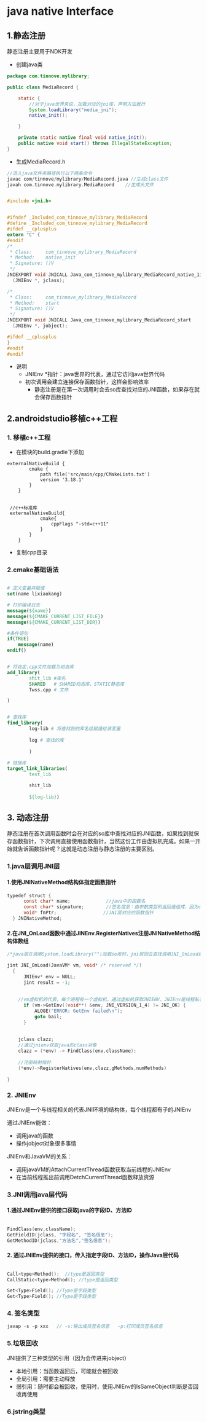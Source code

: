 # java native Interface

## 1.静态注册

静态注册主要用于NDK开发

+ 创建java类

```java
package com.tinnove.mylibrary;

public class MediaRecord {

    static {
        //对于java世界来说，加载对应的jni库，声明方法就行
        System.loadLibrary("media_jni");
        native_init();

    }

    private static native final void native_init();
    public native void start() throws IllegalStateException;
}
```

+ 生成MediaRecord.h

```c++
//进入java文件夹路径执行以下两条命令
javac com/tinnove/mylibrary/MediaRecord.java //生成class文件
javah com.tinnove.mylibrary.MediaRecord    //生成头文件
```

```c

#include <jni.h>


#ifndef _Included_com_tinnove_mylibrary_MediaRecord
#define _Included_com_tinnove_mylibrary_MediaRecord
#ifdef __cplusplus
extern "C" {
#endif
/*
 * Class:     com_tinnove_mylibrary_MediaRecord
 * Method:    native_init
 * Signature: ()V
 */
JNIEXPORT void JNICALL Java_com_tinnove_mylibrary_MediaRecord_native_1init //因为java中出现了_,而java的'.'替换成了'_'
  (JNIEnv *, jclass);

/*
 * Class:     com_tinnove_mylibrary_MediaRecord
 * Method:    start
 * Signature: ()V
 */
JNIEXPORT void JNICALL Java_com_tinnove_mylibrary_MediaRecord_start
  (JNIEnv *, jobject);

#ifdef __cplusplus
}
#endif
#endif
```

+ 说明
  + JNIEnv *指针：java世界的代表，通过它访问java世界代码
  + 初次调用会建立连接保存函数指针，这样会影响效率
	+ 静态注册是在第一次调用时会去so库查找对应的JNI函数，如果存在就会保存函数指针
	

## 2.androidstudio移植c++工程

### 1. 移植c++工程

+ 在模块的build.gradle下添加

```
externalNativeBuild {
        cmake {
            path file('src/main/cpp/CMakeLists.txt')
            version '3.18.1'
        }
    }
    
    
 //c++标准库
 externalNativeBuild{
            cmake{
                cppFlags "-std=c++11"
            }
        }
    }
```



+ 复制cpp目录

### 2.cmake基础语法

```cmake

# 定义变量并赋值
set(name lixiaokang) 

# 打印编译日志
message(${name})
message(${CMAKE_CURRENT_LIST_FILE})
message(${CMAKE_CURRENT_LIST_DIR})

#条件语句
if(TRUE)
    message(name)
endif()


# 将自定.cpp文件加载为动态库
add_library(
        shit_lib #库名
        SHARED   # SHARED动态库、STATIC静态库
        Twss.cpp # 文件

)


# 查找库
find_library( 
        log-lib # 将查找到的库名给赋值给该变量
        
        log # 查找的库
        
        )
        
# 链接库        
target_link_libraries( 
        test_lib

        shit_lib
        
        ${log-lib})
```



## 3. 动态注册

静态注册在首次调用函数时会在对应的so库中查找对应的JNI函数，如果找到就保存函数指针，下次调用直接使用函数指针，当然这份工作由虚拟机完成。如果一开始就告诉函数指针呢？这就是动态注册与静态注册的主要区别。

### 1.java层调用JNI层

#### 1.使用JNINativeMethod结构体指定函数指针

```java
typedef struct {
      const char* name;				//java中的函数名
      const char* signature;		//签名信息：由参数类型和返回值组成，因为c++是可以函数重载，所以需要指定具体的参数返回值类型才能找到指定的方法
      void* fnPtr;				   //JNI层对应的函数指针
  } JNINativeMethod;
```

#### 2.在JNI_OnLoad函数中通过JINEnv.RegisterNatives注册JNINativeMethod结构体数组

```c++
/*java层在调用System.loadLibrary("")加载so库时，jni层回去查找调用JNI_OnLoad函数*/

jint JNI_OnLoad(JavaVM* vm, void* /* reserved */)
  {
      JNIEnv* env = NULL;
      jint result = -1;
  		
    
    //vm虚拟机的代表，每个进程有一个虚拟机，通过虚拟机获取JNIENV，JNIEnv是线程私有的
      if (vm->GetEnv((void**) &env, JNI_VERSION_1_4) != JNI_OK) {
          ALOGE("ERROR: GetEnv failed\n");
          goto bail;
      }
    
    
    jclass clazz;
    //通过jnienv获取java的class对象
    clazz = (*env) -> FindClass(env,className);
    
    //注册映射指针
    (*env)->RegisterNatives(env,clazz,gMethods,numMethods)
    
}
```

### 2. JNIEnv

JNIEnv是一个与线程相关的代表JNI环境的结构体，每个线程都有子的JNIEnv

通过JNIEnv能做：

+ 调用java的函数
+ 操作jobject对象很多事情

JNIEnv和JavaVM的关系：

+ 调用javaVM的AttachCurrentThread函数获取当前线程的JNIEnv
+ 在当前线程推出前调用DetchCurrentThread函数释放资源



### 3.JNI调用java层代码

#### 1.通过JNIEnv提供的接口获取java的字段ID、方法ID

```c++

FindClass(env,className);
GetFieldID(jclass, "字段名", "签名信息");
GetMethodID(jclass,"方法名","签名信息");
```

#### 2. 通过JNIEnv提供的接口，传入指定字段ID、方法ID，操作Java层代码

```c++

Call<type>Method();  //type是返回类型
CallStatic<type>Method(); //type是返回类型

Set<Type>Field(); //Type是字段类型
Get<Type>Field(); //Type是字段类型
```



### 4. 签名类型

```java
javap -s -p xxx   // -s:输出成员签名信息   -p:打印成员签名信息
```

### 5.垃圾回收

JNI提供了三种类型的引用（因为会传进来jobject）

+ 本地引用：当函数返回后，可能就会被回收
+ 全局引用：需要主动释放
+ 弱引用：随时都会被回收，使用时，使用JNIEnv的IsSameObject判断是否回收再使用

### 6.jstring类型
